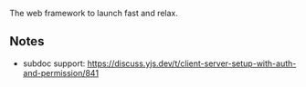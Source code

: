 The web framework to launch fast and relax.

## Notes

- subdoc support: https://discuss.yjs.dev/t/client-server-setup-with-auth-and-permission/841